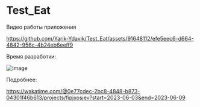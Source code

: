 # Test_Eat
Видео работы приложения


https://github.com/Yarik-Ydavik/Test_Eat/assets/91648112/efe5eec6-d664-4842-956c-4b24eb6eeff9

Время разработки:

![image](https://github.com/Yarik-Ydavik/Test_Eat/assets/91648112/a861bb4b-2d74-4a2c-b8e3-6e54641ccc68)

Подробнее:

https://wakatime.com/@0e77cdec-2bc8-4848-b873-04301f46b613/projects/fipjxosjev?start=2023-06-03&end=2023-06-09
